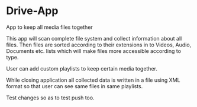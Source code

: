 Drive-App
=========

App to keep all media files together

This app will scan complete file system and collect information about all files.
Then files are sorted according to their extensions in to Videos, Audio, Documents etc. lists which will make files more accessible according to type.

User can add custom playlists to keep certain media together.

While closing application all collected data is written in a file using XML format so that user can see same files in same playlists.


Test changes so as to test push too.

